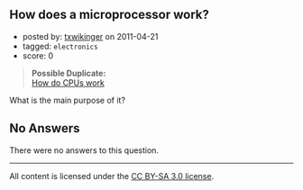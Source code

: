 ## How does a microprocessor work?

- posted by: [txwikinger](https://stackexchange.com/users/-1/40-txwikinger) on 2011-04-21
- tagged: `electronics`
- score: 0

> **Possible Duplicate:**  
> [How do CPUs work](http://htw.stackexchange.com/questions/77/how-do-cpus-work)  

<!-- End of automatically inserted text -->

What is the main purpose of it?

## No Answers

There were no answers to this question.


---

All content is licensed under the [CC BY-SA 3.0 license](https://creativecommons.org/licenses/by-sa/3.0/).
